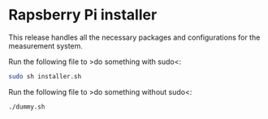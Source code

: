 # Rapsberry Pi installer
This release handles all the necessary packages and configurations for the measurement system.

Run the following file to >do something with sudo<:
```sh
sudo sh installer.sh
```

Run the following file to >do something without sudo<:
```sh
./dummy.sh
```
